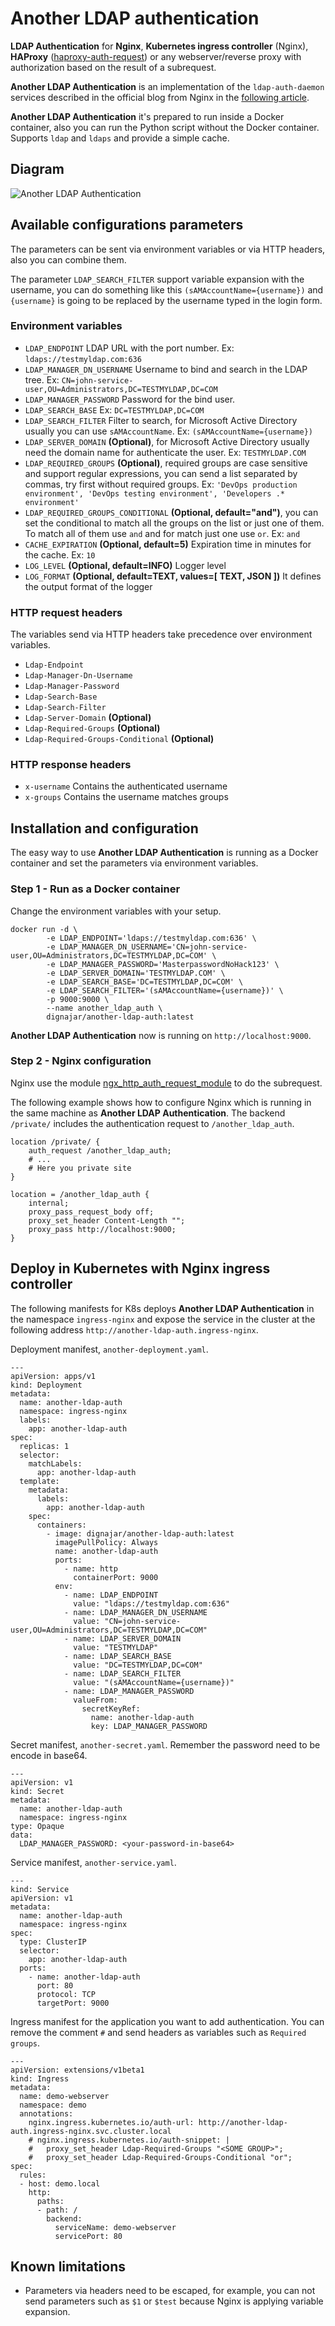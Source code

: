 # Another LDAP authentication

**LDAP Authentication** for **Nginx**, **Kubernetes ingress controller** (Nginx), **HAProxy** ([haproxy-auth-request](https://github.com/TimWolla/haproxy-auth-request)) or any webserver/reverse proxy with authorization based on the result of a subrequest.

**Another LDAP Authentication** is an implementation of the `ldap-auth-daemon` services described in the official blog from Nginx in the [following article](https://www.nginx.com/blog/nginx-plus-authenticate-users/).

**Another LDAP Authentication** it's prepared to run inside a Docker container, also you can run the Python script without the Docker container. Supports `ldap` and `ldaps` and provide a simple cache.

## Diagram
![Another LDAP Authentication](https://i.ibb.co/Fn1ncbP/another-ldap-authentication.jpg)

## Available configurations parameters
The parameters can be sent via environment variables or via HTTP headers, also you can combine them.

The parameter `LDAP_SEARCH_FILTER` support variable expansion with the username, you can do something like this `(sAMAccountName={username})` and `{username}` is going to be replaced by the username typed in the login form.

### Environment variables
- `LDAP_ENDPOINT` LDAP URL with the port number. Ex: `ldaps://testmyldap.com:636`
- `LDAP_MANAGER_DN_USERNAME` Username to bind and search in the LDAP tree. Ex: `CN=john-service-user,OU=Administrators,DC=TESTMYLDAP,DC=COM`
- `LDAP_MANAGER_PASSWORD` Password for the bind user.
- `LDAP_SEARCH_BASE` Ex: `DC=TESTMYLDAP,DC=COM`
- `LDAP_SEARCH_FILTER` Filter to search, for Microsoft Active Directory usually you can use `sAMAccountName`. Ex: `(sAMAccountName={username})`
- `LDAP_SERVER_DOMAIN` **(Optional)**, for Microsoft Active Directory usually need the domain name for authenticate the user. Ex: `TESTMYLDAP.COM`
- `LDAP_REQUIRED_GROUPS` **(Optional)**, required groups are case sensitive and support regular expressions, you can send a list separated by commas, try first without required groups. Ex: `'DevOps production environment', 'DevOps testing environment', 'Developers .* environment'`
- `LDAP_REQUIRED_GROUPS_CONDITIONAL` **(Optional, default="and")**, you can set the conditional to match all the groups on the list or just one of them. To match all of them use `and` and for match just one use `or`. Ex: `and`
- `CACHE_EXPIRATION` **(Optional, default=5)** Expiration time in minutes for the cache. Ex: `10`
- `LOG_LEVEL` **(Optional, default=INFO)** Logger level
- `LOG_FORMAT` **(Optional, default=TEXT, values=[ TEXT, JSON ])** It defines the output format of the logger

### HTTP request headers
The variables send via HTTP headers take precedence over environment variables.

- `Ldap-Endpoint`
- `Ldap-Manager-Dn-Username`
- `Ldap-Manager-Password`
- `Ldap-Search-Base`
- `Ldap-Search-Filter`
- `Ldap-Server-Domain` **(Optional)**
- `Ldap-Required-Groups` **(Optional)**
- `Ldap-Required-Groups-Conditional` **(Optional)**

### HTTP response headers
- `x-username` Contains the authenticated username
- `x-groups` Contains the username matches groups

## Installation and configuration
The easy way to use **Another LDAP Authentication** is running as a Docker container and set the parameters via environment variables.

### Step 1 - Run as a Docker container
Change the environment variables with your setup.

```
docker run -d \
        -e LDAP_ENDPOINT='ldaps://testmyldap.com:636' \
        -e LDAP_MANAGER_DN_USERNAME='CN=john-service-user,OU=Administrators,DC=TESTMYLDAP,DC=COM' \
        -e LDAP_MANAGER_PASSWORD='MasterpasswordNoHack123' \
        -e LDAP_SERVER_DOMAIN='TESTMYLDAP.COM' \
        -e LDAP_SEARCH_BASE='DC=TESTMYLDAP,DC=COM' \
        -e LDAP_SEARCH_FILTER='(sAMAccountName={username})' \
        -p 9000:9000 \
        --name another_ldap_auth \
        dignajar/another-ldap-auth:latest
```

**Another LDAP Authentication** now is running on `http://localhost:9000`.

### Step 2 - Nginx configuration
Nginx use the module [ngx_http_auth_request_module](http://nginx.org/en/docs/http/ngx_http_auth_request_module.html) to do the subrequest.

The following example shows how to configure Nginx which is running in the same machine as **Another LDAP Authentication**. The backend `/private/` includes the authentication request to `/another_ldap_auth`.

```
location /private/ {
    auth_request /another_ldap_auth;
    # ...
    # Here you private site
}

location = /another_ldap_auth {
    internal;
    proxy_pass_request_body off;
    proxy_set_header Content-Length "";
    proxy_pass http://localhost:9000;
}
```

## Deploy in Kubernetes with Nginx ingress controller
The following manifests for K8s deploys **Another LDAP Authentication** in the namespace `ingress-nginx` and expose the service in the cluster at the following address `http://another-ldap-auth.ingress-nginx`.

Deployment manifest, `another-deployment.yaml`.
```
---
apiVersion: apps/v1
kind: Deployment
metadata:
  name: another-ldap-auth
  namespace: ingress-nginx
  labels:
    app: another-ldap-auth
spec:
  replicas: 1
  selector:
    matchLabels:
      app: another-ldap-auth
  template:
    metadata:
      labels:
        app: another-ldap-auth
    spec:
      containers:
        - image: dignajar/another-ldap-auth:latest
          imagePullPolicy: Always
          name: another-ldap-auth
          ports:
            - name: http
              containerPort: 9000
          env:
            - name: LDAP_ENDPOINT
              value: "ldaps://testmyldap.com:636"
            - name: LDAP_MANAGER_DN_USERNAME
              value: "CN=john-service-user,OU=Administrators,DC=TESTMYLDAP,DC=COM"
            - name: LDAP_SERVER_DOMAIN
              value: "TESTMYLDAP"
            - name: LDAP_SEARCH_BASE
              value: "DC=TESTMYLDAP,DC=COM"
            - name: LDAP_SEARCH_FILTER
              value: "(sAMAccountName={username})"
            - name: LDAP_MANAGER_PASSWORD
              valueFrom:
                secretKeyRef:
                  name: another-ldap-auth
                  key: LDAP_MANAGER_PASSWORD
```

Secret manifest, `another-secret.yaml`.
Remember the password need to be encode in base64.
```
---
apiVersion: v1
kind: Secret
metadata:
  name: another-ldap-auth
  namespace: ingress-nginx
type: Opaque
data:
  LDAP_MANAGER_PASSWORD: <your-password-in-base64>
```

Service manifest, `another-service.yaml`.
```
---
kind: Service
apiVersion: v1
metadata:
  name: another-ldap-auth
  namespace: ingress-nginx
spec:
  type: ClusterIP
  selector:
    app: another-ldap-auth
  ports:
    - name: another-ldap-auth
      port: 80
      protocol: TCP
      targetPort: 9000
```

Ingress manifest for the application you want to add authentication.
You can remove the comment `#` and send headers as variables such as `Required groups`.
```
---
apiVersion: extensions/v1beta1
kind: Ingress
metadata:
  name: demo-webserver
  namespace: demo
  annotations:
    nginx.ingress.kubernetes.io/auth-url: http://another-ldap-auth.ingress-nginx.svc.cluster.local
    # nginx.ingress.kubernetes.io/auth-snippet: |
    #   proxy_set_header Ldap-Required-Groups "<SOME GROUP>";
    #   proxy_set_header Ldap-Required-Groups-Conditional "or";
spec:
  rules:
  - host: demo.local
    http:
      paths:
      - path: /
        backend:
          serviceName: demo-webserver
          servicePort: 80
```

## Known limitations
- Parameters via headers need to be escaped, for example, you can not send parameters such as `$1` or `$test` because Nginx is applying variable expansion.
